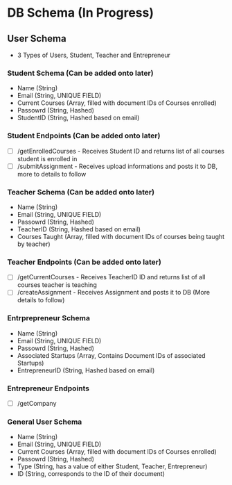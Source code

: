 # DB Schema (In Progress)

## User Schema

- 3 Types of Users, Student, Teacher and Entrepreneur

### Student Schema (Can be added onto later)

- Name (String)
- Email (String, UNIQUE FIELD)
- Current Courses (Array, filled with document IDs of Courses enrolled)
- Passowrd (String, Hashed)
- StudentID (String, Hashed based on email)

### Student Endpoints (Can be added onto later)

- [ ] /getEnrolledCourses - Receives Student ID and returns list of all courses student is enrolled in
- [ ] /submitAssignment - Receives upload informations and posts it to DB, more to details to follow

### Teacher Schema (Can be added onto later)

- Name (String)
- Email (String, UNIQUE FIELD)
- Passowrd (String, Hashed)
- TeacherID (String, Hashed based on email)
- Courses Taught (Array, filled with document IDs of courses being taught by teacher)

### Teacher Endpoints (Can be added onto later)

- [ ] /getCurrentCourses - Receives TeacherID ID and returns list of all courses teacher is teaching
- [ ] /createAssignment - Receives Assignment and posts it to DB (More details to follow)

### Entrprepreneur Schema 

- Name (String)
- Email (String, UNIQUE FIELD)
- Passowrd (String, Hashed)
- Associated Startups (Array, Contains Document IDs of associated Startups)
- EntrepreneurID (String, Hashed based on email)

### Entrepreneur Endpoints

- [ ] /getCompany

### General User Schema

- Name (String)
- Email (String, UNIQUE FIELD)
- Current Courses (Array, filled with document IDs of Courses enrolled)
- Passowrd (String, Hashed)
- Type (String, has a value of either Student, Teacher, Entrepreneur)
- ID (String, corresponds to the ID of their document)

